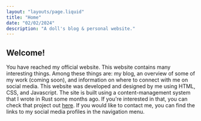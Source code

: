 ```yaml
---
layout: "layouts/page.liquid"
title: "Home"
date: "02/02/2024"
description: "A doll's blog & personal website."
---
```


## Welcome!

You have reached my official website. This website contains many interesting things. Among these things are: my blog, an overview of some of my work (coming soon), and information on where to connect with me on social media. This website was developed and designed by me using HTML, CSS, and Javascript. The site is built using a content-management system that I wrote in Rust some months ago. If you're interested in that, you can check that project out [here](https://github.com/angeldollface/mandy). If you would like to contact me, you can find the links to my social media profiles in the navigation menu.